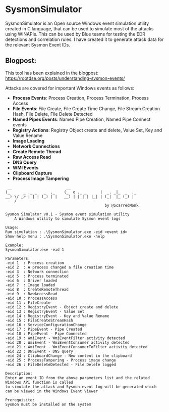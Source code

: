 # SysmonSimulator
SysmonSimulator is an Open source Windows event simulation utility created in C language, that can be used to simulate most of the attacks using WINAPIs. This can be used by Blue teams for testing the EDR detections and correlation rules. I have created it to generate attack data for the relevant Sysmon Event IDs.

## Blogpost: 
This tool has been explained in the blogpost:
https://rootdse.org/posts/understanding-sysmon-events/

Attacks are covered for important Windows events as follows: 

- **Process Events**: Process Creation, Process Termination, Process Access
- **File Events**: File Create, File Create Time Change, File Stream Creation Hash, File Delete, File Delete Detected
- **Named Pipes Events**: Named Pipe Creation, Named Pipe Connect events
- **Registry Actions**: Registry Object create and delete, Value Set, Key and Value Rename
- **Image Loading**
- **Network Connections**
- **Create Remote Thread**
- **Raw Access Read**
- **DNS Query**
- **WMI Events**
- **Clipboard Capture**
- **Process Image Tampering**

```
 __                        __
(_      _ ._ _   _  ._    (_  o ._ _      |  _. _|_  _  ._
__) \/ _> | | | (_) | |   __) | | | | |_| | (_|  |_ (_) |
    /
                                            by @ScarredMonk

Sysmon Simulator v0.1 - Sysmon event simulation utility
    A Windows utility to simulate Sysmon event logs

Usage:
Run simulation : .\SysmonSimulator.exe -eid <event id>
Show help menu : .\SysmonSimulator.exe -help

Example:
SysmonSimulator.exe -eid 1

Parameters:
-eid 1  : Process creation
-eid 2  : A process changed a file creation time
-eid 3  : Network connection
-eid 5  : Process terminated
-eid 6  : Driver loaded
-eid 7  : Image loaded
-eid 8  : CreateRemoteThread
-eid 9  : RawAccessRead
-eid 10 : ProcessAccess
-eid 11 : FileCreate
-eid 12 : RegistryEvent - Object create and delete
-eid 13 : RegistryEvent - Value Set
-eid 14 : RegistryEvent - Key and Value Rename
-eid 15 : FileCreateStreamHash
-eid 16 : ServiceConfigurationChange
-eid 17 : PipeEvent - Pipe Created
-eid 18 : PipeEvent - Pipe Connected
-eid 19 : WmiEvent - WmiEventFilter activity detected
-eid 20 : WmiEvent - WmiEventConsumer activity detected
-eid 21 : WmiEvent - WmiEventConsumerToFilter activity detected
-eid 22 : DNSEvent - DNS query
-eid 24 : ClipboardChange - New content in the clipboard
-eid 25 : ProcessTampering - Process image change
-eid 26 : FileDeleteDetected - File Delete logged

Description:
Enter an event ID from the above parameters list and the related Windows API function is called
to simulate the attack and Sysmon event log will be generated which can be viewed in the Windows Event Viewer

Prerequisite:
Sysmon must be installed on the system
```

